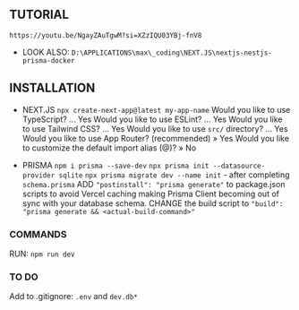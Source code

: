 ## TUTORIAL

`https://youtu.be/NgayZAuTgwM?si=XZzIQU03YBj-fnV8`

- LOOK ALSO: `D:\APPLICATIONS\max\_coding\NEXT.JS\nextjs-nestjs-prisma-docker`

## INSTALLATION

- NEXT.JS
  `npx create-next-app@latest my-app-name`
  Would you like to use TypeScript? ... Yes
  Would you like to use ESLint? ... Yes
  Would you like to use Tailwind CSS? ... Yes
  Would you like to use `src/` directory? ... Yes
  Would you like to use App Router? (recommended) » Yes
  Would you like to customize the default import alias (@)? » No

- PRISMA
  `npm i prisma --save-dev`
  `npx prisma init --datasource-provider sqlite`
  `npx prisma migrate dev --name init` - after completing `schema.prisma`
  ADD `"postinstall": "prisma generate"` to package.json scripts to avoid Vercel caching making Prisma Client becoming out of sync with your database schema.
  CHANGE the build script to `"build": "prisma generate && <actual-build-command>"`

### COMMANDS

RUN: `npm run dev`

### TO DO

Add to .gitignore: `.env` and `dev.db*`
